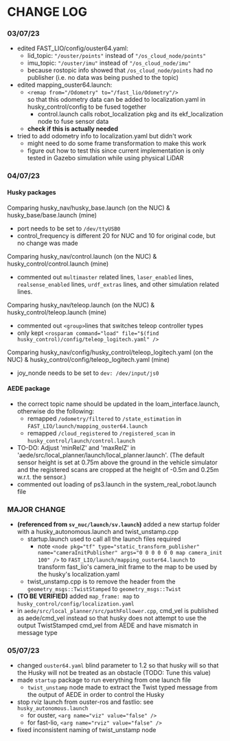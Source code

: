 # CHANGE LOG

### 03/07/23

- edited FAST_LIO/config/ouster64.yaml:
    - lid_topic:  `"/ouster/points"` instead of `"/os_cloud_node/points"`
    - imu_topic:  `"/ouster/imu"` instead of `"/os_cloud_node/imu"`
    - because rostopic info showed that `/os_cloud_node/points` had no publisher (i.e. no data was being pushed to the topic)
- edited mapping_ouster64.launch:
    - `<remap from="/Odometry" to="/fast_lio/Odometry"/>` <br>
    so that this odometry data can be added to localization.yaml in husky_control/config to be fused together
        -   control.launch calls robot_localization pkg and its ekf_localization node to fuse sensor data
    - **check if this is actually needed**
- tried to add odometry info to localization.yaml but didn't work
    - might need to do some frame transformation to make this work
    - figure out how to test this since current implementation is only tested in Gazebo simulation while using physical LiDAR

### 04/07/23

#### Husky packages
Comparing husky_nav/husky_base.launch (on the NUC) & husky_base/base.launch (mine)
- port needs to be set to `/dev/ttyUSB0`
- control_frequency is different 20 for NUC and 10 for original code, but no change was made

Comparing husky_nav/control.launch (on the NUC) & husky_control/control.launch (mine)
- commented out `multimaster` related lines, `laser_enabled` lines, `realsense_enabled` lines, `urdf_extras` lines, and other simulation related lines.

Comparing husky_nav/teleop.launch (on the NUC) & husky_control/teleop.launch (mine)
- commented out `<group>`lines that switches teleop controller types
- only kept `<rosparam command="load" file="$(find husky_control)/config/teleop_logitech.yaml" />`

Comparing husky_nav/config/husky_control/teleop_logitech.yaml (on the NUC) & husky_control/config/teleop_logitech.yaml (mine)
- joy_nonde needs to be set to `dev: /dev/input/js0`

#### AEDE package

- the correct topic name should be updated in the loam_interface.launch, otherwise do the following:
    - remapped `/odometry/filtered` to `/state_estimation` in `FAST_LIO/launch/mapping_ouster64.launch`
    - remapped `/cloud_registered` to `/registered_scan` in `husky_control/launch/control.launch`
- TO-DO: Adjust 'minRelZ' and 'maxRelZ' in 'aede/src/local_planner/launch/local_planner.launch'. (The default sensor height is set at 0.75m above the ground in the vehicle simulator and the registered scans are cropped at the height of -0.5m and 0.25m w.r.t. the sensor.)
- commented out loading of ps3.launch in the system_real_robot.launch file


### MAJOR CHANGE
- **(referenced from `sv_nuc/launch/sv.launch`)** added a new startup folder with a husky_autonomous.launch and twist_unstamp.cpp
    - startup.launch used to call all the launch files required
        - note `<node pkg="tf" type="static_transform_publisher" name="cameraInitPublisher" args="0 0 0 0 0 0 map camera_init 100" />` to `FAST_LIO/launch/mapping_ouster64.launch` to transform fast_lio's camera_init frame to the map to be used by the husky's localization.yaml
    - twist_unstamp.cpp is to remove the header from the `geometry_msgs::TwistStamped` to `geometry_msgs::Twist`
- **(TO BE VERIFIED)** added `map_frame: map` to `husky_control/config/localization.yaml`
- in `aede/src/local_planner/src/pathFollower.cpp`, cmd_vel is published as aede/cmd_vel instead so that husky does not attempt to use the output TwistStamped cmd_vel from AEDE and have mismatch in message type

### 05/07/23

- changed `ouster64.yaml` blind parameter to 1.2 so that husky will so that the Husky will not be treated as an obstacle (TODO: Tune this value)
- made `startup` package to run everything from one launch file
    - `twist_unstamp` node made to extract the Twist typed message from the output of AEDE in order to control the Husky
- stop rviz launch from ouster-ros and fastlio: see `husky_autonomous.launch`
    - for ouster, `<arg name="viz" value="false" />`
    - for fast-lio, `<arg name="rviz" value="false" />`
- fixed inconsistent naming of twist_unstamp node